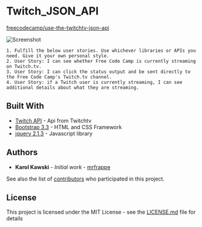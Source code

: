 # Twitch_JSON_API

[freecodecamp/use-the-twitchtv-json-api](https://www.freecodecamp.org/challenges/use-the-twitchtv-json-api)

![Screenshot](https://i.imgur.com/PhqHW6A.jpg)

    1. Fulfill the below user stories. Use whichever libraries or APIs you need. Give it your own personal style.
    2. User Story: I can see whether Free Code Camp is currently streaming on Twitch.tv.
    3. User Story: I can click the status output and be sent directly to the Free Code Camp's Twitch.tv channel.
    4. User Story: if a Twitch user is currently streaming, I can see additional details about what they are streaming.

## Built With

* [Twitch API](https://api.twitch.tv) - Api from Twitchtv
* [Bootstrap 3.3](https://getbootstrap.com/docs/3.3/getting-started/) - HTML and CSS Framework
* [jquery 2.1.3](http://api.jquery.com/) - Javascript library

## Authors

* **Karol Kawski** - *Initial work* - [mrfrappe](https://github.com/mrfrappe)

See also the list of [contributors](https://github.com/mrfrappe/Twitch_JSON_API/contributors) who participated in this project.

## License

This project is licensed under the MIT License - see the [LICENSE.md](LICENSE.md) file for details



